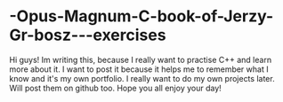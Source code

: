 # -Opus-Magnum-C-book-of-Jerzy-Gr-bosz---exercises

Hi guys! Im writing this, because I really want to practise C++ and learn more about it. I want to post it because it helps me to remember what I know and it's my own portfolio.
I really want to do my own projects later. Will post them on github too.
Hope you all enjoy your day!
